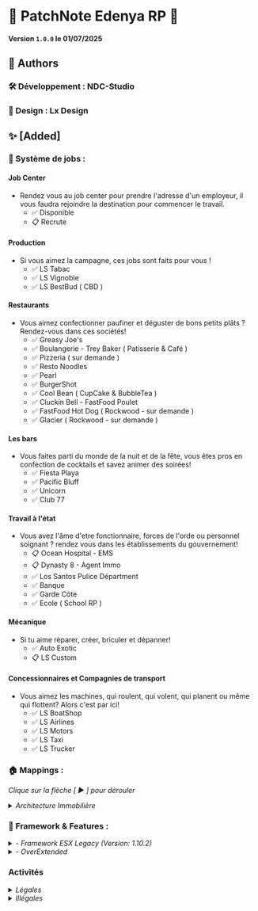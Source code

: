 # 📢 PatchNote Edenya RP 📢
#### Version `1.0.0` le 01/07/2025

## 🧠 Authors
### 🛠️ Développement : NDC-Studio
### 🎨 Design : Lx Design

## ✨ [Added]
### 💼 Système de jobs :
#### Job Center
- Rendez vous au job center pour prendre l'adresse d'un employeur, il vous faudra rejoindre la destination pour commencer le travail.
  - ✅ Disponible
  - 📋 Recrute
#### Production
- Si vous aimez la campagne, ces jobs sont faits pour vous !
  - ✅ LS Tabac
  - ✅ LS Vignoble 
  - ✅ LS BestBud ( CBD )
#### Restaurants
- Vous aimez confectionner paufiner et déguster de bons petits plâts ? Rendez-vous dans ces sociétés!
  - ✅ Greasy Joe's
  - ✅ Boulangerie - Trey Baker ( Patisserie & Café )
  - ✅ Pizzeria ( sur demande ) 
  - ✅ Resto Noodles 
  - ✅ Pearl
  - ✅ BurgerShot
  - ✅ Cool Bean ( CupCake & BubbleTea ) 
  - ✅ Cluckin Bell - FastFood Poulet 
  - ✅ FastFood Hot Dog ( Rockwood - sur demande )
  - ✅ Glacier ( Rockwood - sur demande )
#### Les bars
- Vous faites parti du monde de la nuit et de la fête, vous êtes pros en confection de cocktails et savez animer des soirées!
  - ✅ Fiesta Playa
  - ✅ Pacific Bluff 
  - ✅ Unicorn 
  - ✅ Club 77
#### Travail à l'état
- Vous avez l'âme d'etre fonctionnaire, forces de l'orde ou personnel soignant ? rendez vous dans les établissements du gouvernement!
  - 📋 Ocean Hospital - EMS 
  - 📋 Dynasty 8 - Agent Immo
  - ✅ Los Santos Pulice Départment 
  - ✅ Banque 
  - ✅ Garde Côte
  - ✅ Ecole ( School RP )
#### Mécanique
- Si tu aime réparer, créer, briculer et dépanner!
  - ✅ Auto Exotic 
  - 📋 LS Custom
#### Concessionnaires et Compagnies de transport
- Vous aimez les machines, qui roulent, qui volent, qui planent ou même qui flottent? Alors c'est par ici!
  - ✅ LS BoatShop
  - ✅ LS Airlines
  - ✅ LS Motors
  - ✅ LS Taxi 
  - ✅ LS Trucker 

### 🏠 Mappings :
<p><em>Clique sur la flèche [ ► ] pour dérouler</em></p>
<details>
  <summary>
    <em>
      Architecture Immobilière
    </em>
  </summary>
  <ul>
    <li>Aeroport</li>
    <li>ajaxon_bunker</li>
    <li>as_autoexotic</li>
    <li>as_mirhouse</li>
    <li>as_tequilala</li>
    <li>beach_club_1a</li>
    <li>beach_mansion_02</li>
    <li>beach_shop_activity</li>
    <li>Big_villa</li>
    <li>blackmarket</li>
    <li>bowling</li>
    <li>brnx_cinemadoppler</li>
    <li>brofx03</li>
    <li>cayo_bridge_v4</li>
    <li>CayoMaison</li>
    <li>CayoTwoIslands-YanktonCompatible</li>
    <li>CBD_shop</li>
    <li>ccfarmhouse</li>
    <li>center_fivem</li>
    <li>cfx_gn_cullection</li>
    <li>cfx_gn_paletobay_mapdata</li>
    <li>cfx_gn_sheriff2_dlc</li>
    <li>cfx_gn_sheriff2_paleto</li>
    <li>CityHouse10</li>
    <li>clife-fit</li>
    <li>Cofe_Shop</li>
    <li>del_pearls</li>
    <li>del_pearls2</li>
    <li>Delperro_Beach</li>
    <li>desert_mansion</li>
    <li>design_house</li>
    <li>dynasty8Immo</li>
    <li>ed_rockfordh02</li>
    <li>ed_white_mansion</li>
    <li>fishshop</li>
    <li>fiv3devs_pacificbluffs</li>
    <li>FLASH_STUDIOS_MLO_Luxury_Dealership_Flash_Onyx_Auto</li>
    <li>forest_mansion</li>
    <li>FuzzLevingston_VineYard</li>
    <li>guldhouse</li>
    <li>guard_rescue</li>
    <li>hane_pinkcage</li>
    <li>hane_treybakery</li>
    <li>hane_treybakery_noout</li>
    <li>hedwig_easternmotel</li>
    <li>horse_stable</li>
    <li>hospi_organe_paleto</li>
    <li>housing_shells</li>
    <li>iak_DrugFarm</li>
    <li>ibonoja_mrpd_full_editable</li>
    <li>ifruit_offices</li>
    <li>ile_marc</li>
    <li>int_beachcon_vespucci</li>
    <li>int_carmeet</li>
    <li>int_yellowjack</li>
    <li>island</li>
    <li>La_Fuente_Blanca</li>
    <li>La_Fuente_Blanca_Gate</li>
    <li>LuxBunker</li>
    <li>Mansion_09_Malibu</li>
    <li>Mansion_30_Penthouse_GC</li>
    <li>map_gouv</li>
    <li>Maps_Bella_Vanilla_-_by_Ajna_Mods</li>
    <li>MilosBasketball</li>
    <li>MilosShowers</li>
    <li>MilosSLGC</li>
    <li>MilosWalmart</li>
    <li>modern_wood_house_1a</li>
    <li>ModernHouse</li>
    <li>morden03</li>
    <li>moreo_binco</li>
    <li>motel_paletto</li>
    <li>Motel2</li>
    <li>newpark</li>
    <li>NorthYankton</li>
    <li>NurburgringNordschleife</li>
    <li>Ocean_Medical_Center</li>
    <li>Pacific_Duplex</li>
    <li>pacific_rooftop</li>
    <li>pacific_villa</li>
    <li>paleto_int_gym</li>
    <li>pdp_hospital_sandy</li>
    <li>playboyyv22</li>
    <li>PlaygroundSakurasPark</li>
    <li>pompe_sandyshores</li>
    <li>pont_hospital</li>
    <li>prompt_paleto_clinic</li>
    <li>redwoodtrack</li>
    <li>rfc_los_santos_airport_fix</li>
    <li>rfc_los_santos_customs</li>
    <li>rockford_hill_h1</li>
    <li>rooftop</li>
    <li>smokey_biker_lore</li>
    <li>smokey_henhouse_lore</li>
    <li>suloty-darkwood</li>
    <li>patoche_spa_francorchamp</li>
    <li>SuperMethLab</li>
    <li>TaxiOffice</li>
    <li>traitement_weed</li>
    <li>uj_wnews_v1</li>
    <li>uniqx_burgershot</li>
    <li>verpi_driving_schoul</li>
    <li>Vesspucci_beach_house</li>
    <li>villas</li>
    <li>vinewood_hills_mansion</li>
    <li>vox_icecream-main</li>
    <li>about 6 hours ago</li>
    <li>water-world</li>
    <li>wine_store</li>
    <li>YouToul</li>
    <li>patamods_studioScript</li>
    <li>patoche_archihome</li>
    <li>patoche_beachgame</li>
    <li>patoche_cyberbar_map</li>
    <li>patoche_dortoir_ecule</li>
    <li>patoche_secret_bossroom</li>
    <li>patoche_studio</li>
    <li>patoche_tiny_garage</li>
    <li>patoche_wulf_camp</li>
    <li>PlasmaTron</li>
    <li>sub_patamods_3ChurchScript</li>
    <li>sub_patoche_billiard</li>
    <li>sub_patoche_boatdealer</li>
    <li>sub_patoche_church</li>
    <li>sub_patoche_fastbox</li>
    <li>sub_patoche_gamestand</li>
    <li>sub_patoche_gamestand_script</li>
    <li>sub_patoche_gamestand_weapon</li>
    <li>sub_patoche_gang</li>
    <li>sub_patoche_gang_2</li>
    <li>sub_patoche_house_boat</li>
    <li>sub_patoche_karaoke</li>
    <li>sub_patoche_minigulf</li>
    <li>sub_patoche_minigulf_script</li>
    <li>sub_patoche_petshop</li>
    <li>sub_patoche_petshop_animals</li>
    <li>sub_patoche_plasmagame</li>
    <li>sub_patoche_plasmagame_dlc</li>
    <li>sub_patoche_plasmagame_dlc_02</li>
    <li>sub_patoche_plasmakart</li>
    <li>sub_patoche_plasmakart_dlc</li>
    <li>sub_patoche_plasmatron</li>
    <li>sub_patoche_prison</li>
    <li>sub_patoche_stock</li>
    <li>sub_patoche_tabac</li>
    <li>sub_patoche_tacos</li>
    <li>sub_patoche_track</li>
    <li>sub_patoche_track_script</li>
    <li>sub_patoche_wulf</li>
    <li>sub_patoche_wulf_map</li>
    <li>teleportschoul</li>
    <li>cfx-mxc-doorsounds</li>
    <li>cfx-mxc-drivein</li>
    <li>cfx-mxc-drivein-premium</li>
    <li>cfx-mxc-mapdata</li>
    <li>cfx-mxc-townbank</li>
    <li>cfx-nteam-fleeca</li>
    <li>cfx-nteam-legion2</li>
    <li>cfx-nteam-mapdata</li>
    <li>amb_dundeeoffice</li>
    <li>amb-clucking-bell</li>
    <li>amb-globeevchargers</li>
    <li>amb-marketstation</li>
    <li>amb-raton-rebels</li>
    <li>amb-roxwood</li>
    <li>amb-roxwood-clothing</li>
    <li>amb-roxwood-enviro</li>
    <li>amb-roxwood-interiors</li>
    <li>amb-roxwood-map</li>
    <li>amb-roxwood-map-unlocked</li>
    <li>amb-roxwood-map2</li>
    <li>amb-roxwood-map3</li>
    <li>amb-roxwood-mapdata</li>
    <li>amb-roxwood-patches</li>
    <li>amb-roxwood-peds</li>
    <li>amb-roxwood-props</li>
    <li>amb-roxwood-traffic</li>
    <li>amb-roxwood-trains</li>
    <li>amb-roxwood-vehicles</li>
    <li>amb-roxwood-ycd-anims</li>
    <li>amb-soosy-woosy</li>
    <li>dreamviewmotel</li>
    <li>map_postals</li>
    <li>Penris</li>
    <li>Rockford_Plaza_Mall</li>
    <li>Schlongberg_Sachs</li>
    <li>utopiagardens_map</li>
    <li>Wenger_Institute</li>
  </ul>
</details>

### 📱 Framework & Features :
<details>
  <summary>
    <em>
      - Framework ESX Legacy (Version: 1.10.2)
    </em>
  </summary>
  <ul>
    <li>es_extended</li>
    <li>esx_multicharacter</li>
    <li>esx_skin</li>
    <li>fivem-appearance</li>
    <li>skinchanger</li>
  </ul>
</details>
<details>
  <summary>
    <em>
      - OverExtended
    </em>
  </summary>
  <ul>
    <li>ox_target / qtarget</li>
    <li>ox_inventory</li>
    <li>ox_lib</li>
    <li>ox_fuel</li>
    <li>ox_doorlock</li>
    <li>oxmysql</li>
  </ul>
</details>

### Activités
<details>
  <summary>
    <em>
       Légales
    </em>
  </summary>
  <ul>
    <li>Casino</li>
    <li>Bowling</li>
    <li>Salle d'Arcade</li>
    <li>Fête foraine + Stand Rajouté ! (Paleto et Sandy Shores)</li>
    <li>Mini Golf</li>
    <li>Billard</li>
    <li>Activités aquatiques</li>
    <li>Bar PNJ</li>
    <li>Animalerie</li>
    <li>Plongée</li>
    <li>Chasse</li>
    <li>Pêche</li>
    <li>Camping - <strong>NEW</strong></li>
    <li>Skate</li>
    <li>Cinéma</li>
    <li>Karaoké</li>
    <li>Salle de Sport + Système de compétences</li>
    <li>Circuit de Spa</li>
    <li>Circuit du Nürburgring - <strong>NEW</strong></li>
    <li>Plasma Kart / Tron / Game - <strong>NEW</strong></li>
    <li>Karting</li>
    <li>Motocross</li>
    <li>Parking de Drift (voitures drift dispo au concess)</li>
    <li>Équitation - <strong>NEW</strong></li>
    <li>Xtrem - Descente du fleuve en rondin - <strong>NEW</strong></li>
    <li>Surf</li>
  </ul>
</details>

<details>
  <summary>
    <em>
       Illégales
    </em>
  </summary>
  <ul>
    <li>Cocaïne</li>
    <li>Meth</li>
    <li>Opium</li>
    <li>Weed</li>
    <li>Kidnapping de PNJ</li>
    <li>Braquage de PNJ (possibilité de prise d’otages)</li>
    <li>Braquage de supérette</li>
    <li>Braquage d'entreprises (hors gouv, LSPD, EMS)</li>
    <li>Go Fast</li>
    <li>Vol et démontage de voitures</li>
    <li>Courses de rues</li>
    <li>Voitures intraçables + fausses plaques</li>
    <li>Trafic d'organes</li>
    <li>Black market PNJ</li>
    <li>Braconnage</li>
    <li>Pêche illégale</li>
    <li>Braquage de banque</li>
    <li>Braquage de bijouterie</li>
    <li>Des pass, clés ou items devront être trouvés pour accéder à certains endroits</li>
  </ul>
</details>
